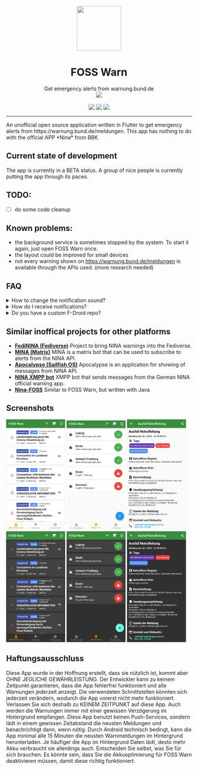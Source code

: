 
<div align="center">
  <img src="https://raw.githubusercontent.com/nucleus-ffm/foss_warn/main/assets/app_icon.png" height=120 width=120/>
  <h1>FOSS Warn</h1>

</div>

<p align="center">
Get emergency alerts from warnung.bund.de <br>
<a href="https://apt.izzysoft.de/fdroid/index/apk/de.nucleus.foss_warn" > <img src="https://raw.githubusercontent.com/nucleus-ffm/foss_warn/main/docs/IzzyOnDroid.png" height="60"/></a>

</p>
<p align="center">
<a href="https://github.com/nucleus-ffm/foss_warn/blob/main/LICENSE" alt="Glicense"><img src="https://img.shields.io/github/license/nucleus-ffm/foss_warn"></a>
<a href="https://github.com/nucleus-ffm/foss_warn/releases" alt="Github All Releases"><img src="https://img.shields.io/github/downloads/nucleus-ffm/foss_warn/total.svg"></a>
<a href="https://github.com/nucleus-ffm/foss_warn/releases/latest" alt="Github latest Releases"><img src="https://img.shields.io/github/downloads/nucleus-ffm/foss_warn/latest/total.svg"></a>
</p>
<hr>
An unofficial open source application written in Flutter to get emergency alerts from https://warnung.bund.de/meldungen. This app has nothing to do with the official APP *Nina* from BBK.

## Current state of development
The app is currently in a BETA status. A group of nice people is currently putting the app through its paces. 

## TODO: 
 - [ ] do some code cleanup

## Known problems:
- the background service is sometimes stopped by the system. To start it again, just open FOSS Warn once. 
- the layout could be improved for small devices
- not every warning shown on https://warnung.bund.de/meldungen is available through the APIs used. (more research needed)

## FAQ
<details>
<summary>How to change the notification sound?</summary>
Go to the app settings and press „Einstellungen öffnen” -> "Benachrichtigungen" -> "Expand" -> "Sound". 
</details>
<details>
<summary>How do I receive notifications?</summary>
FOSS Warn does not use push services. But a background service pulls the latest warnings at a certain frequency and when there is a warning for you, you get a notification. This mechanism only works when the background service is running. When it is stopped, you will not receive any notification. With the status notification you can always see when the last update took place.
</details>
<details>
<summary>Do you have a custom F-Droid repo?</summary>
Yes. You can add my custom repo to F-Droid and install the latest Github release with your F-Droid client. All info <a href="https://github.com/nucleus-ffm/Nucleus-F-Droid-Repo">here </a>.
</details>

## Similar inoffical projects for other platforms
* [**FediNINA (Fediverse)**](https://meta.prepedia.org/wiki/FediNINA) Project to bring NINA warnings into the Fediverse.
* [**MINA (Matrix)**](https://github.com/djmaze/nina-matrix-bot) MINA is a matrix bot that can be used to subscribe to alerts from the NINA API.
* [**Apocalypse (Sailfish OS)**](https://github.com/black-sheep-dev/harbour-apocalypse) Apocalypse is an application for showing of messages from NINA API.
* [**NINA XMPP bot**](https://github.com/jplitza/nina_xmpp) XMPP bot that sends messages from the German NINA official warning app.
* [**Nina-FOSS**](https://github.com/SailReal/nina-foss) Similar to FOSS Warn, but written with Java

## Screenshots
[<img src="fastlane/metadata/android/de-DE/images/phoneScreenshots/shot_1.png" width=160>](fastlane/metadata/android/en-US/images/phoneScreenshots/shot_1.png)
[<img src="fastlane/metadata/android/de-DE/images/phoneScreenshots/shot_2.png" width=160>](fastlane/metadata/android/en-US/images/phoneScreenshots/shot_2.png)
[<img src="fastlane/metadata/android/de-DE/images/phoneScreenshots/shot_3.png" width=160>](fastlane/metadata/android/en-US/images/phoneScreenshots/shot_3.png)
[<img src="fastlane/metadata/android/de-DE/images/phoneScreenshots/shot_4.png" width=160>](fastlane/metadata/android/en-US/images/phoneScreenshots/shot_4.png)
[<img src="fastlane/metadata/android/de-DE/images/phoneScreenshots/shot_5.png" width=160>](fastlane/metadata/android/en-US/images/phoneScreenshots/shot_5.png)
[<img src="fastlane/metadata/android/de-DE/images/phoneScreenshots/shot_6.png" width=160>](fastlane/metadata/android/en-US/images/phoneScreenshots/shot_6.png)


## Haftungsausschluss 
Diese App wurde in der Hoffnung erstellt, dass sie nützlich ist, kommt aber OHNE JEGLICHE GEWÄHRLEISTUNG. Der Entwickler kann zu keinem Zeitpunkt garantieren, dass die App fehlerfrei funktioniert und alle Warnungen jederzeit anzeigt. Die verwendeten Schnittstellen könnten sich jederzeit verändern, wodurch die App vorerst nicht mehr funktioniert. Verlassen Sie sich deshalb zu KEINEM ZEITPUNKT auf diese App. Auch werden die Warnungen immer mit einer gewissen Verzögerung im Hintergrund empfangen. Diese App benutzt keinen Push-Services, sondern lädt in einem gewissen Zeitabstand die neusten Meldungen und benachrichtigt dann, wenn nötig. Durch Android technisch bedingt, kann die App minimal alle 15 Minuten die neusten Warnmeldungen im Hintergrund herunterladen. Je häufiger die App im Hintergrund Daten lädt, desto mehr Akku verbraucht sie allerdings auch. Entscheiden Sie selbst, was Sie für sich brauchen. Es könnte sein, dass Sie die Akkuoptimierung für FOSS Warn deaktivieren müssen, damit diese richtig funktioniert.
